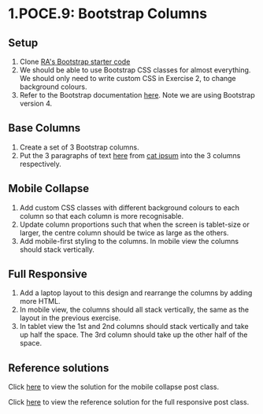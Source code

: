 # 1.POCE.9: Bootstrap Columns

## Setup

1. Clone [RA's Bootstrap starter code](https://github.com/rocketacademy/basic-bootstrap-bootcamp.git)
2. We should be able to use Bootstrap CSS classes for almost everything. We should only need to write custom CSS in Exercise 2, to change background colours. 
3. Refer to the Bootstrap documentation [here](https://getbootstrap.com/docs/4.6/getting-started/introduction/). Note we are using Bootstrap version 4.

## Base Columns

1. Create a set of 3 Bootstrap columns.
2. Put the 3 paragraphs of text [here](https://pastebin.com/pQnE44HB) from [cat ipsum](http://www.catipsum.com/index.php) into the 3 columns respectively.

## Mobile Collapse

1. Add custom CSS classes with different background colours to each column so that each column is more recognisable.
2. Update column proportions such that when the screen is tablet-size or larger, the centre column should be twice as large as the others.
3. Add mobile-first styling to the columns. In mobile view the columns should stack vertically.

## Full Responsive

1. Add a laptop layout to this design and rearrange the columns by adding more HTML.
2. In mobile view, the columns should all stack vertically, the same as the layout in the previous exercise.
3. In tablet view the 1st and 2nd columns should stack vertically and take up half the space. The 3rd column should take up the other half of the space.

## Reference solutions

Click [here](https://github.com/rocketacademy/basic-bootstrap-bootcamp/tree/solution-bootstrap-columns) to view the solution for the mobile collapse post class.

Click [here](https://github.com/rocketacademy/basic-bootstrap-bootcamp/tree/solution-bootstrap-columns-full-responsive) to view the reference solution for the full responsive post class.



